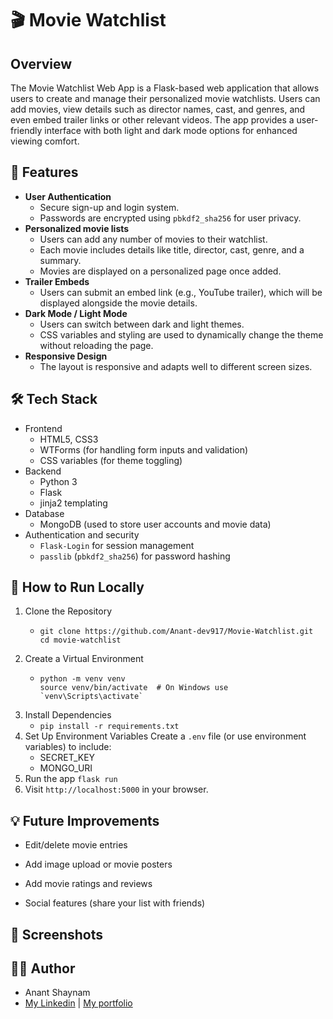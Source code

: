 # 🎬 Movie Watchlist

## Overview
The Movie Watchlist Web App is a Flask-based web application that allows users to create and manage their personalized movie watchlists. Users can add movies, view details such as director names, cast, and genres, and even embed trailer links or other relevant videos. The app provides a user-friendly interface with both light and dark mode options for enhanced viewing comfort.

## 🚀 Features
- **User Authentication**
  - Secure sign-up and login system.
  - Passwords are encrypted using `pbkdf2_sha256` for user privacy.
- **Personalized movie lists**
  - Users can add any number of movies to their watchlist.
  - Each movie includes details like title, director, cast, genre, and a summary.
  - Movies are displayed on a personalized page once added.
- **Trailer Embeds**
  - Users can submit an embed link (e.g., YouTube trailer), which will be displayed alongside the movie details.
- **Dark Mode / Light Mode**
  - Users can switch between dark and light themes.
  - CSS variables and styling are used to dynamically change the theme without reloading the page.
- **Responsive Design**
  - The layout is responsive and adapts well to different screen sizes.

## 🛠️ Tech Stack
- Frontend
  - HTML5, CSS3
  - WTForms (for handling form inputs and validation)
  - CSS variables (for theme toggling)
- Backend
  - Python 3
  - Flask
  - jinja2 templating
- Database
  - MongoDB (used to store user accounts and movie data)
- Authentication and security
  - `Flask-Login` for session management
  - `passlib` (`pbkdf2_sha256`) for password hashing

## 🧪 How to Run Locally
1. Clone the Repository
   - ```
     git clone https://github.com/Anant-dev917/Movie-Watchlist.git
     cd movie-watchlist
     ```
2. Create a Virtual Environment
   - ```
     python -m venv venv
     source venv/bin/activate  # On Windows use `venv\Scripts\activate`
     ```
3. Install Dependencies
   - `pip install -r requirements.txt`
4. Set Up Environment Variables
   Create a `.env` file (or use environment variables) to include:
   - SECRET_KEY
   - MONGO_URI
5. Run the app
   `flask run`
6. Visit `http://localhost:5000` in your browser.

## 💡 Future Improvements
- Edit/delete movie entries

- Add image upload or movie posters

- Add movie ratings and reviews

- Social features (share your list with friends)

## 📸 Screenshots


## 🧑‍💻 Author
- Anant Shaynam
- [My Linkedin](https://www.linkedin.com/in/anant-shaynam-80b0b3250/) | [My portfolio](https://portfolio-8mjp.onrender.com/)

